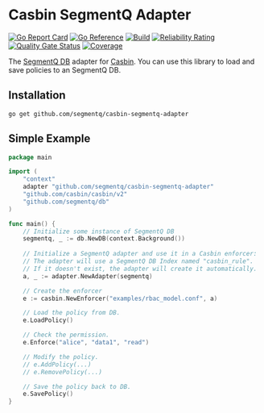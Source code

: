 # Casbin SegmentQ Adapter

[![Go Report Card](https://goreportcard.com/badge/github.com/segmentq/casbin-segmentq-adapter)](https://goreportcard.com/report/github.com/segmentq/casbin-segmentq-adapter)
[![Go Reference](https://pkg.go.dev/badge/github.com/segmentq/casbin-segmentq-adapter.svg)](https://pkg.go.dev/github.com/segmentq/casbin-segmentq-adapter)
[![Build](https://github.com/segmentq/casbin-segmentq-adapter/actions/workflows/build.yml/badge.svg)](https://github.com/segmentq/casbin-segmentq-adapter/actions/workflows/build.yml)
[![Reliability Rating](https://sonarcloud.io/api/project_badges/measure?project=segmentq_casbin-segmentq-adapter&metric=reliability_rating)](https://sonarcloud.io/summary/new_code?id=segmentq_casbin-segmentq-adapter)
[![Quality Gate Status](https://sonarcloud.io/api/project_badges/measure?project=segmentq_casbin-segmentq-adapter&metric=alert_status)](https://sonarcloud.io/summary/new_code?id=segmentq_casbin-segmentq-adapter)
[![Coverage](https://sonarcloud.io/api/project_badges/measure?project=segmentq_casbin-segmentq-adapter&metric=coverage)](https://sonarcloud.io/summary/new_code?id=segmentq_casbin-segmentq-adapter)

The [SegmentQ DB](https://github.com/segmentq/db) adapter for [Casbin](https://github.com/casbin/casbin). 
You can use this library to load and save policies to an SegmentQ DB.

## Installation
```shell
go get github.com/segmentq/casbin-segmentq-adapter
```

## Simple Example

```go
package main

import (
	"context"
	adapter "github.com/segmentq/casbin-segmentq-adapter"
	"github.com/casbin/casbin/v2"
	"github.com/segmentq/db"
)

func main() {
	// Initialize some instance of SegmentQ DB
	segmentq, _ := db.NewDB(context.Background())
	
	// Initialize a SegmentQ adapter and use it in a Casbin enforcer:
	// The adapter will use a SegmentQ DB Index named "casbin_rule".
	// If it doesn't exist, the adapter will create it automatically.
	a, _ := adapter.NewAdapter(segmentq)

	// Create the enforcer
	e := casbin.NewEnforcer("examples/rbac_model.conf", a)

	// Load the policy from DB.
	e.LoadPolicy()

	// Check the permission.
	e.Enforce("alice", "data1", "read")

	// Modify the policy.
	// e.AddPolicy(...)
	// e.RemovePolicy(...)

	// Save the policy back to DB.
	e.SavePolicy()
}
```
